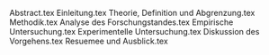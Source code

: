 Abstract.tex
Einleitung.tex
Theorie, Definition und Abgrenzung.tex
Methodik.tex
Analyse des Forschungstandes.tex
Empirische Untersuchung.tex
Experimentelle Untersuchung.tex
Diskussion des Vorgehens.tex
Resuemee und Ausblick.tex